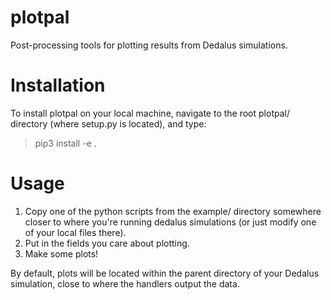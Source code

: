 # plotpal
Post-processing tools for plotting results from Dedalus simulations.

# Installation
To install plotpal on your local machine, navigate to the root plotpal/ directory (where setup.py is located), and type:

> pip3 install -e .

# Usage

1. Copy one of the python scripts from the example/ directory somewhere closer to where you're running dedalus simulations (or just modify one of your local files there).
2. Put in the fields you care about plotting.
3. Make some plots!

By default, plots will be located within the parent directory of your Dedalus simulation, close to where the handlers output the data.
